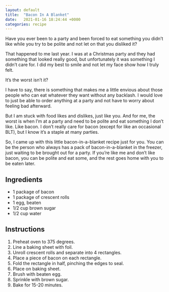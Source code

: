 ```yaml
---
layout: default
title:  "Bacon In A Blanket"
date:   2021-01-16 18:24:44 +0000
categories: recipe
---
```

Have you ever been to a party and been forced to eat something you didn’t like while you try to be polite and not let on that you disliked it?

That happened to me last year. I was at a Christmas party and they had something that looked really good, but unfortunately it was something I didn’t care for. I did my best to smile and not let my face show how I truly felt.

It’s the worst isn’t it?

I have to say, there is something that makes me a little envious about those people who can eat whatever they want without any backlash. I would love to just be able to order anything at a party and not have to worry about feeling bad afterward.

But I am stuck with food likes and dislikes, just like you. And for me, the worst is when I’m at a party and need to be polite and eat something I don’t like. Like bacon. I don’t really care for bacon (except for like an occasional BLT), but I know it’s a staple at many parties.

So, I came up with this little bacon-in-a-blanket recipe just for you. You can be the person who always has a pack of bacon-in-a-blanket in the freezer, just waiting to be brought out for a party. If you’re like me and don’t like bacon, you can be polite and eat some, and the rest goes home with you to be eaten later.


## Ingredients
- 1 package of bacon
- 1 package of crescent rolls
- 1 egg, beaten
- 1/2 cup brown sugar
- 1/2 cup water

## Instructions
1. Preheat oven to 375 degrees.
2. Line a baking sheet with foil.
3. Unroll crescent rolls and separate into 4 rectangles.
4. Place a piece of bacon on each rectangle.
5. Fold the rectangle in half, pinching the edges to seal.
6. Place on baking sheet.
7. Brush with beaten egg.
8. Sprinkle with brown sugar.
9. Bake for 15-20 minutes.

